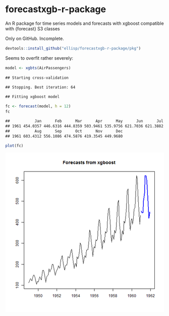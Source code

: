 # forecastxgb-r-package
An R package for time series models and forecasts with xgboost compatible with {forecast} S3 classes

Only on GitHub.  Incomplete.  


```r
devtools::install_github("ellisp/forecastxgb-r-package/pkg")
```

Seems to overfit rather severely:

```r
model <- xgbts(AirPassengers)
```

```
## Starting cross-validation
```

```
## Stopping. Best iteration: 64
```

```
## Fitting xgboost model
```

```r
fc <- forecast(model, h = 12)
fc
```

```
##           Jan      Feb      Mar      Apr      May      Jun      Jul
## 1961 454.0357 446.6316 444.8359 503.9461 535.9756 621.7036 621.3882
##           Aug      Sep      Oct      Nov      Dec
## 1961 603.4312 556.1086 474.5876 419.3545 449.9680
```

```r
plot(fc)
```

![plot of chunk unnamed-chunk-2](figure/unnamed-chunk-2-1.png)

